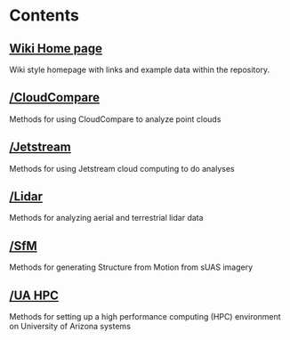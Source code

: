 # Contents

## [Wiki Home page](wiki)

Wiki style homepage with links and example data within the repository.

## [/CloudCompare](cloudcompare)

Methods for using CloudCompare to analyze point clouds

## [/Jetstream](https://github.com/tyson-swetnam/lidar_sfm_data_fusion/tree/master/jetstream)

Methods for using Jetstream cloud computing to do analyses

## [/Lidar](https://github.com/tyson-swetnam/lidar_sfm_data_fusion/tree/master/lidar)

Methods for analyzing aerial and terrestrial lidar data

## [/SfM](https://github.com/tyson-swetnam/lidar_sfm_data_fusion/tree/master/sfm)

Methods for generating Structure from Motion from sUAS imagery

## [/UA HPC](https://github.com/tyson-swetnam/lidar_sfm_data_fusion/tree/master/uahpc)

Methods for setting up a high performance computing (HPC) environment on University of Arizona systems
